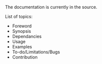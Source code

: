 The documentation is currently in the source.

<p>List of topics:</p>
<ul>
<li>Foreword</li>
<li>Synopsis</li>
<li>Dependancies</li>
<li>Usage</li>
<li>Examples</li>
<li>To-do/Limitations/Bugs</li>
<li>Contribution</li>
</ul>
